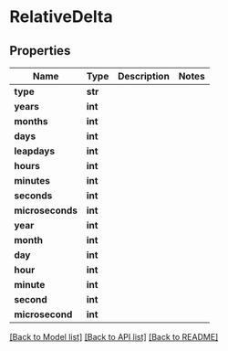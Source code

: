 <!--
 Licensed to the Apache Software Foundation (ASF) under one
 or more contributor license agreements.  See the NOTICE file
 distributed with this work for additional information
 regarding copyright ownership.  The ASF licenses this file
 to you under the Apache License, Version 2.0 (the
 "License"); you may not use this file except in compliance
 with the License.  You may obtain a copy of the License at

   http://www.apache.org/licenses/LICENSE-2.0

 Unless required by applicable law or agreed to in writing,
 software distributed under the License is distributed on an
 "AS IS" BASIS, WITHOUT WARRANTIES OR CONDITIONS OF ANY
 KIND, either express or implied.  See the License for the
 specific language governing permissions and limitations
 under the License.
 -->

# RelativeDelta

## Properties
Name | Type | Description | Notes
------------ | ------------- | ------------- | -------------
**type** | **str** |  | 
**years** | **int** |  | 
**months** | **int** |  | 
**days** | **int** |  | 
**leapdays** | **int** |  | 
**hours** | **int** |  | 
**minutes** | **int** |  | 
**seconds** | **int** |  | 
**microseconds** | **int** |  | 
**year** | **int** |  | 
**month** | **int** |  | 
**day** | **int** |  | 
**hour** | **int** |  | 
**minute** | **int** |  | 
**second** | **int** |  | 
**microsecond** | **int** |  | 

[[Back to Model list]](../README.md#documentation-for-models) [[Back to API list]](../README.md#documentation-for-api-endpoints) [[Back to README]](../README.md)


